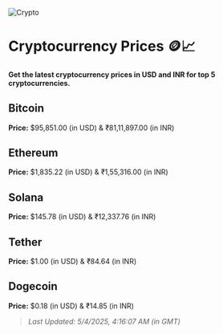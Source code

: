 
![Crypto](https://www.techguide.com.au/wp-content/uploads/2020/11/crypto3.jpeg)

# Cryptocurrency Prices 🪙📈

#### Get the latest cryptocurrency prices in USD and INR for top 5 cryptocurrencies.

## Bitcoin

**Price:** $95,851.00 (in USD) & ₹81,11,897.00 (in INR)

## Ethereum

**Price:** $1,835.22 (in USD) & ₹1,55,316.00 (in INR)

## Solana

**Price:** $145.78 (in USD) & ₹12,337.76 (in INR)

## Tether

**Price:** $1.00 (in USD) & ₹84.64 (in INR)

## Dogecoin

**Price:** $0.18 (in USD) & ₹14.85 (in INR)

> _Last Updated: 5/4/2025, 4:16:07 AM (in GMT)_
